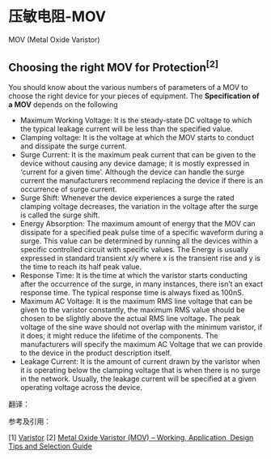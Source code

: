 # 压敏电阻-MOV

MOV (Metal Oxide Varistor)

## Choosing the right MOV for Protection<sup>[2]</sup>

You should know about the various numbers of parameters of a MOV to choose the right device for your pieces of equipment. The **Specification of a MOV** depends on the following

- Maximum Working Voltage:  It is the steady-state DC voltage to which the typical leakage current will be less than the specified value.
- Clamping voltage: It is the voltage at which the MOV starts to conduct and dissipate the surge current.
- Surge Current: It is the maximum peak current that can be given to the device without causing any device damage; it is mostly expressed in ‘current for a given time’. Although the device can handle the surge current the manufacturers recommend replacing the device if there is an occurrence of surge current.
- Surge Shift: Whenever the device experiences a surge the rated clamping voltage decreases, the variation in the voltage after the surge is called the surge shift.
- Energy Absorption: The maximum amount of energy that the MOV can dissipate for a specified peak pulse time of a specific waveform during a surge. This value can be determined by running all the devices within a specific controlled circuit with specific values. The Energy is usually expressed in standard transient x/y where x is the transient rise and y is the time to reach its half peak value.
- Response Time: It is the time at which the varistor starts conducting after the occurrence of the surge, in many instances, there isn’t an exact response time. The typical response time is always fixed as 100nS.
- Maximum AC Voltage: It is the maximum RMS line voltage that can be given to the varistor constantly, the maximum RMS value should be chosen to be slightly above the actual RMS line voltage. The peak voltage of the sine wave should not overlap with the minimum varistor, if it does, it might reduce the lifetime of the components. The manufacturers will specify the maximum AC Voltage that we can provide to the device in the product description itself.
- Leakage Current: It is the amount of current drawn by the varistor when it is operating below the clamping voltage that is when there is no surge in the network. Usually, the leakage current will be specified at a given operating voltage across the device.

翻译：

参考及引用：

[1] [Varistor](https://en.wikipedia.org/wiki/Varistor)
[2] [Metal Oxide Varistor (MOV) – Working, Application, Design Tips and Selection Guide](https://components101.com/articles/metal-oxide-varistor-mov-overview)